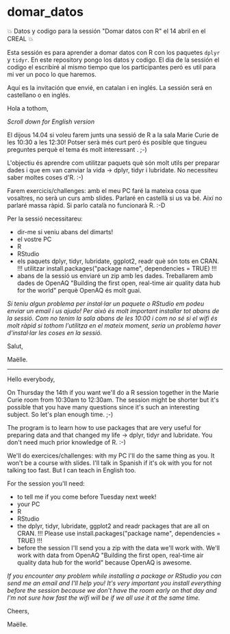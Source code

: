# domar_datos
:boom: Datos y codigo para la sessión "Domar datos con R" el 14 abril en el CREAL :boom:

Esta sessión es para aprender a domar datos con R con los paquetes `dplyr` y `tidyr`. En este repository pongo los datos y codigo. El dia de la sessión el codigo el escribiré al mismo tiempo que los participantes peró es util para mi ver un poco lo que haremos.

Aquí es la invitación que envié, en catalan i en inglés. La sessión será en castellano o en inglés.

Hola a tothom,

*Scroll down for English version*

El dijous 14.04 si voleu farem junts una sessió de R a la sala Marie Curie de les 10:30 a les 12:30! Potser serà més curt peró és posible que tingueu preguntes perquè el tema és molt interessant . ;-)

L'objectiu és aprendre com utilitzar paquets què són molt utils per preparar dades i que em van canviar la vida -> dplyr, tidyr i lubridate. No necessiteu saber moltes coses d'R. :-)

Farem exercicis/challenges: amb el meu PC faré la mateixa cosa que vosaltres, no serà un curs amb slides. Parlaré en castellà si us va bé. Així no parlaré massa ràpid. Si parlo català no funcionarà R. :-D

Per la sessió necessitareu:
- dir-me si veniu abans del dimarts!
- el vostre PC
- R
- RStudio
- els paquets dplyr, tidyr, lubridate, ggplot2, readr què són tots en CRAN. !!! utilitzar install.packages("package name", dependencies = TRUE) !!!
- abans de la sessió us enviaré un zip amb les dades. Treballarem amb dades de OpenAQ "Building the first open, real-time air quality data hub for the world" perquè OpenAQ és molt guai.

*Si teniu algun problema per instal·lar un paquete o RStudio em podeu enviar un email i us ajudo! Per això és molt important installar tot abans de la sessió. Com no tenim la sala abans de les 10:00 i com no sé si el wifi és molt ràpid si tothom l'utilitza en el mateix moment, seria un problema haver d'instal·lar les coses en la sessió.*

Salut,

Maëlle.

****************************
Hello everybody,

On Thursday the 14th if you want we'll do a R session together in the Marie Curie room from 10:30am to 12:30am. The session might be shorter but it's possible that you have many questions since it's such an interesting subject. So let's plan enough time. ;-)

The program is to learn how to use packages that are very useful for preparing data and that changed my life -> dplyr, tidyr and lubridate. You don't need much prior knowledge of R. :-)

We'll do exercices/challenges: with my PC I'll do the same thing as you. It won't be a course with slides. I'll talk in Spanish if it's ok with you for not talking too fast. But I can teach in English too.

For the session you'll need:
- to tell me if you come before Tuesday next week!
- your PC
- R
- RStudio
- the dplyr, tidyr, lubridate, ggplot2 and readr packages that are all on CRAN. !!! Please use  install.packages("package name", dependencies = TRUE) !!!
- before the session I'll send you a zip with the data we'll work with. We'll work with data from OpenAQ "Building the first open, real-time air quality data hub for the world" because OpenAQ is awesome.

*If you encounter any problem while installing a package or RStudio you can send me an email and I'll help you! It's very important you install everything before the session because we don't have the room early on that day and I'm not sure how fast the wifi will be if we all use it at the same time.*

Cheers,

Maëlle.
